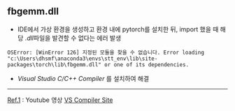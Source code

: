 ## fbgemm.dll

- IDE에서 가상 환경을 생성하고 환경 내에 pytorch를 설치한 뒤, import 했을 때 해당 *.dll*파일을 발견할 수 없다는 에러 발생

```
OSError: [WinError 126] 지정된 모듈을 찾을 수 없습니다. Error loading "c:\Users\dhsmf\anaconda3\envs\stt_env\lib\site-packages\torch\lib\fbgemm.dll" or one of its dependencies.
```

- *Visual Studio C/C++ Compiler* 를 설치하여 해결

---
[Ref.1](https://www.youtube.com/watch?v=sbQPGyVbePY) : Youtube 영상
[VS Compiler Site](https://visualstudio.microsoft.com/ko/vs/features/cplusplus/)
